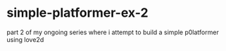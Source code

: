 # simple-platformer-ex-2
part 2 of my ongoing series where i attempt to build a simple p0latformer using love2d 
